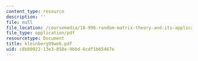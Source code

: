 ```yaml
---
content_type: resource
description: ''
file: null
file_location: /coursemedia/18-996-random-matrix-theory-and-its-applications-spring-2004/c8b8092213e3858e9bbd6cdf1b65467e_kleinberg99web.pdf
file_type: application/pdf
resourcetype: Document
title: kleinberg99web.pdf
uid: c8b80922-13e3-858e-9bbd-6cdf1b65467e
---
```

